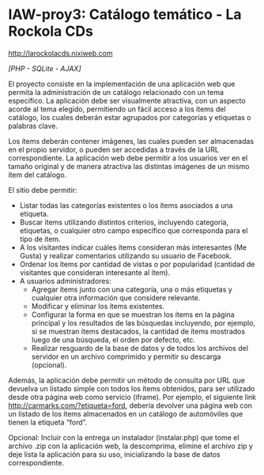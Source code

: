 IAW-proy3: Catálogo temático - La Rockola CDs
============================
http://larockolacds.nixiweb.com

*[PHP - SQLite - AJAX]*  

El  proyecto  consiste  en  la  implementación  de  una aplicación  web  que  permita  la  administración  de un catálogo relacionado  con  un  tema  específico.  La  aplicación  debe  ser visualmente  atractiva, con  un aspecto  acorde  al  tema  elegido,  permitiendo  un  fácil  acceso  a  los ítems  del  catálogo,  los  cuales  deberán estar agrupados por categorías y etiquetas o palabras clave.

Los ítems deberán contener imágenes, las cuales pueden ser almacenadas en el propio servidor, o pueden ser accedidas a través de la URL correspondiente. La aplicación web debe permitir a los usuarios ver en el tamaño original y de manera atractiva las distintas imágenes de un mismo ítem del catálogo.

El sitio debe permitir:
 * Listar todas las categorías existentes o los ítems asociados a una etiqueta. 
 * Buscar ítems utilizando distintos criterios, incluyendo categoría, etiquetas, o cualquier otro campo          específico que corresponda para el tipo de ítem. 
 * A los visitantes  indicar cuáles  ítems consideran más interesantes (Me Gusta) y realizar comentarios utilizando su usuario de Facebook. 
 * Ordenar los ítems por cantidad de vistas o por popularidad (cantidad de visitantes que consideran interesante al ítem). 
 * A usuarios administradores: 
   -  Agregar  ítems junto  con una categoría, una o más etiquetas y cualquier otra información que considere relevante. 
   -  Modificar y eliminar los ítems existentes. 
   -  Configurar la forma en que se muestran los ítems en la página principal y los resultados de las  búsquedas   incluyendo,  por ejemplo, si se  muestran ítems  destacados,  la  cantidad de ítems mostrados luego de una búsqueda, el orden por defecto, etc. 
   -  Realizar resguardo de la base de datos y de todos los archivos del servidor en un archivo comprimido y permitir su descarga (opcional).
          
Además, la aplicación debe permitir un método de  consulta  por URL que devuelva un listado simple con todos los ítems obtenidos, para ser utilizado desde otra página web como servicio (iframe). Por ejemplo, el siguiente  link http://carmarks.com/?etiqueta=ford, debería devolver una página web con un listado de los ítems almacenados en un catálogo de automóviles que tienen la etiqueta “ford”. 

Opcional: Incluir con la entrega un instalador (instalar.php) que tome el archivo .zip con la aplicación web, la descomprima, elimine el archivo zip y deje lista la aplicación para su uso, inicializando la base de datos correspondiente. 